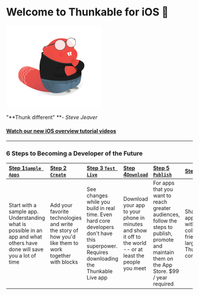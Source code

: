 # Welcome to Thunkable for iOS 

![](/assets/stevejeaver.png)

"**Thunk different" **_- Steve Jeaver_

#### [Watch our new iOS overview tutorial videos](https://www.youtube.com/playlist?list=PLB89L9PPGIrza15zlTcSiPbeSGMOOOPqg)

---

### 6 Steps to Becoming a Developer of the Future

| [Step 1`Sample Apps`](/ios/idea.md) | [Step 2 `Create`](/ios/create.md) | [Step 3 `Test Live`](/ios/live-test.md) | [Step 4`Download`](//ios/download.md#step-4-download) | [Step 5 `Publish`](/ios/publish.md) | [Step 6 `Share`](/ios/6-share.md) |
| :--- | :--- | :--- | :--- | :--- | :--- |
| Start with a sample app. Understanding what is possible in an app and what others have done will save you a lot of time | Add your favorite technologies and write the story of how you'd like them to work together with blocks | See changes while you build in real time. Even hard core developers don't have this superpower. Requires downloading the Thunkable Live app | Download your app to your phone in minutes and show it off to the world -- or at least the people you meet | For apps that you want to reach greater audiences, follow the steps to publish, promote and maintain them on the App Store. $99 / year required | Share your app projects with collaborators, friends or the larger Thunkable community |



